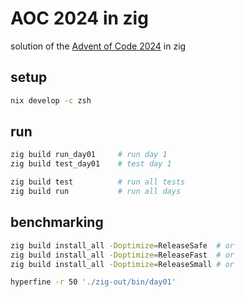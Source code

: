 # AOC 2024 in zig

solution of the [Advent of Code 2024](https://adventofcode.com/2024) in zig

## setup

```sh
nix develop -c zsh
```

## run

```sh
zig build run_day01     # run day 1
zig build test_day01    # test day 1

zig build test          # run all tests
zig build run           # run all days
```

## benchmarking

```sh
zig build install_all -Doptimize=ReleaseSafe  # or
zig build install_all -Doptimize=ReleaseFast  # or
zig build install_all -Doptimize=ReleaseSmall # or

hyperfine -r 50 './zig-out/bin/day01'
```
